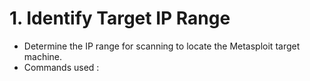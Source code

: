 # 1. Identify Target IP Range


- Determine the IP range for scanning to locate the Metasploit target machine.
- Commands used :
